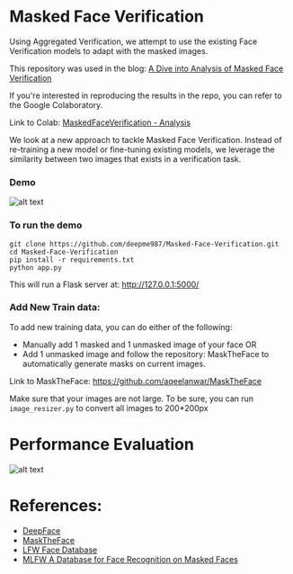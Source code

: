 # Masked Face Verification

Using Aggregated Verification, we attempt to use the existing Face Verification models to adapt with the masked images.

This repository was used in the blog: [A Dive into Analysis of Masked Face Verification
](https://byteiota.com/masked-face-verification/)

If you're interested in reproducing the results in the repo, you can refer to the Google Colaboratory.

Link to Colab: [MaskedFaceVerification - Analysis](https://colab.research.google.com/drive/1XE14PZ6vd6Z6Rjh0Ck19GuO1e7B9NJxJ?usp=sharing)

We look at a new approach to tackle Masked Face Verification.
Instead of re-training a new model or fine-tuning existing models, we leverage the similarity between two images that exists in a verification task.

### Demo

![alt text](http://url/to/img.png)

### To run the demo

```
git clone https://github.com/deepme987/Masked-Face-Verification.git
cd Masked-Face-Verification
pip install -r requirements.txt
python app.py
```

This will run a Flask server at: http://127.0.0.1:5000/

### Add New Train data:

To add new training data, you can do either of the following:

- Manually add 1 masked and 1 unmasked image of your face 
OR
- Add 1 unmasked image and follow the repository: MaskTheFace to automatically generate masks on current images.

Link to MaskTheFace: https://github.com/aqeelanwar/MaskTheFace

Make sure that your images are not large. To be sure, you can run `image_resizer.py` to convert all images to 200*200px

# Performance Evaluation

![alt text](http://url/to/img.png)

# References:

- [DeepFace](https://github.com/serengil/deepface/)
- [MaskTheFace](https://github.com/aqeelanwar/MaskTheFace)
- [LFW Face Database](http://vis-www.cs.umass.edu/lfw/)
- [MLFW A Database for Face Recognition on Masked Faces](https://arxiv.org/abs/2109.05804)